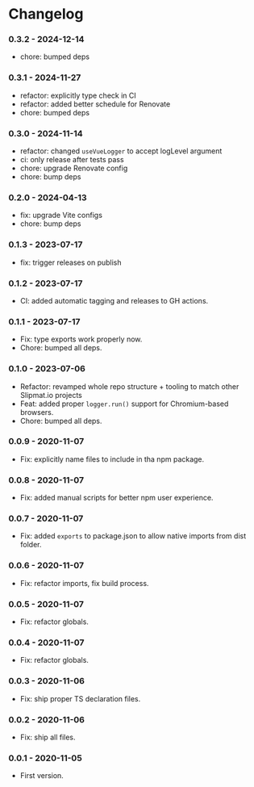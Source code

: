 # Changelog

### 0.3.2 - 2024-12-14

- chore: bumped deps

### 0.3.1 - 2024-11-27

- refactor: explicitly type check in CI
- refactor: added better schedule for Renovate
- chore: bumped deps

### 0.3.0 - 2024-11-14

- refactor: changed `useVueLogger` to accept logLevel argument
- ci: only release after tests pass
- chore: upgrade Renovate config
- chore: bump deps

### 0.2.0 - 2024-04-13

- fix: upgrade Vite configs
- chore: bump deps

### 0.1.3 - 2023-07-17

- fix: trigger releases on publish

### 0.1.2 - 2023-07-17

- CI: added automatic tagging and releases to GH actions.

### 0.1.1 - 2023-07-17

- Fix: type exports work properly now.
- Chore: bumped all deps.

### 0.1.0 - 2023-07-06

- Refactor: revamped whole repo structure + tooling to match other Slipmat.io projects
- Feat: added proper `logger.run()` support for Chromium-based browsers.
- Chore: bumped all deps.

### 0.0.9 - 2020-11-07

- Fix: explicitly name files to include in tha npm package.

### 0.0.8 - 2020-11-07

- Fix: added manual scripts for better npm user experience.

### 0.0.7 - 2020-11-07

- Fix: added `exports` to package.json to allow native imports from dist folder.

### 0.0.6 - 2020-11-07

- Fix: refactor imports, fix build process.

### 0.0.5 - 2020-11-07

- Fix: refactor globals.

### 0.0.4 - 2020-11-07

- Fix: refactor globals.

### 0.0.3 - 2020-11-06

- Fix: ship proper TS declaration files.

### 0.0.2 - 2020-11-06

- Fix: ship all files.

### 0.0.1 - 2020-11-05

- First version.

